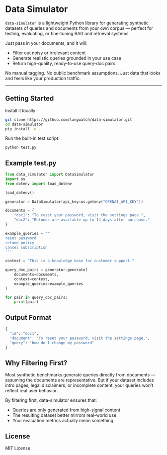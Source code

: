 # Data Simulator

`data-simulator` is a lightweight Python library for generating synthetic datasets of queries and documents from your own corpus — perfect for testing, evaluating, or fine-tuning RAG and retrieval systems.

Just pass in your documents, and it will:
- Filter out noisy or irrelevant content
- Generate realistic queries grounded in your use case
- Return high-quality, ready-to-use query-doc pairs

No manual tagging. No public benchmark assumptions. Just data that looks and feels like your production traffic.

---

## Getting Started

Install it locally:

```bash
git clone https://github.com/langwatch/data-simulator.git
cd data-simulator
pip install -e .
```

Run the built-in test script:

```bash
python test.py
```

## Example test.py

```python
from data_simulator import DataSimulator
import os
from dotenv import load_dotenv

load_dotenv()

generator = DataSimulator(api_key=os.getenv("OPENAI_API_KEY"))

documents = {
    "doc1": "To reset your password, visit the settings page.",
    "doc2": "Refunds are available up to 14 days after purchase."
}

example_queries = '''
reset password
refund policy
cancel subscription
'''

context = "This is a knowledge base for customer support."

query_doc_pairs = generator.generate(
    documents=documents,
    context=context,
    example_queries=example_queries
)

for pair in query_doc_pairs:
    print(pair)
```

## Output Format

```python
{
  "id": "doc1",
  "document": "To reset your password, visit the settings page.",
  "query": "how do I change my password"
}
```

## Why Filtering First?

Most synthetic benchmarks generate queries directly from documents — assuming the documents are representative. But if your dataset includes intro pages, legal disclaimers, or incomplete content, your queries won’t reflect real user behavior.

By filtering first, data-simulator ensures that:

- Queries are only generated from high-signal content
- The resulting dataset better mirrors real-world use
- Your evaluation metrics actually mean something

## License

MIT License